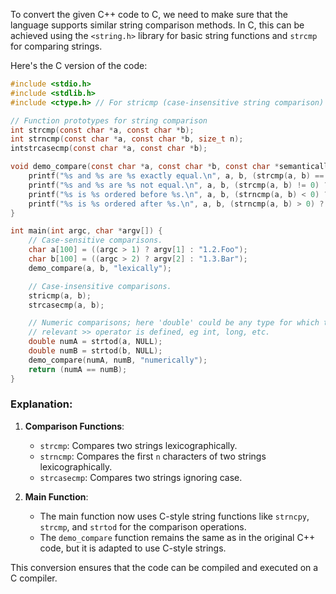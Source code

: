 To convert the given C++ code to C, we need to make sure that the language supports similar string comparison methods. In C, this can be achieved using the `<string.h>` library for basic string functions and `strcmp` for comparing strings.

Here's the C version of the code:

```c
#include <stdio.h>
#include <stdlib.h>
#include <ctype.h> // For stricmp (case-insensitive string comparison)

// Function prototypes for string comparison
int strcmp(const char *a, const char *b);
int strncmp(const char *a, const char *b, size_t n);
intstrcasecmp(const char *a, const char *b);

void demo_compare(const char *a, const char *b, const char *semantically) {
    printf("%s and %s are %s exactly equal.\n", a, b, (strcmp(a, b) == 0) ? "" : "not");
    printf("%s and %s are %s not equal.\n", a, b, (strcmp(a, b) != 0) ? "" : "not");
    printf("%s is %s ordered before %s.\n", a, b, (strncmp(a, b) < 0) ? "" : "not");
    printf("%s is %s ordered after %s.\n", a, b, (strncmp(a, b) > 0) ? "" : "not");
}

int main(int argc, char *argv[]) {
    // Case-sensitive comparisons.
    char a[100] = ((argc > 1) ? argv[1] : "1.2.Foo");
    char b[100] = ((argc > 2) ? argv[2] : "1.3.Bar");
    demo_compare(a, b, "lexically");

    // Case-insensitive comparisons.
    stricmp(a, b);
    strcasecmp(a, b);

    // Numeric comparisons; here 'double' could be any type for which the
    // relevant >> operator is defined, eg int, long, etc.
    double numA = strtod(a, NULL);
    double numB = strtod(b, NULL);
    demo_compare(numA, numB, "numerically");
    return (numA == numB);
}
```

### Explanation:
1. **Comparison Functions**:
   - `strcmp`: Compares two strings lexicographically.
   - `strncmp`: Compares the first `n` characters of two strings lexicographically.
   - `strcasecmp`: Compares two strings ignoring case.

2. **Main Function**:
   - The main function now uses C-style string functions like `strncpy`, `strcmp`, and `strtod` for the comparison operations.
   - The `demo_compare` function remains the same as in the original C++ code, but it is adapted to use C-style strings.

This conversion ensures that the code can be compiled and executed on a C compiler.
